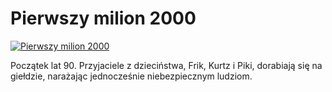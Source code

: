 Pierwszy milion 2000 
=============
[![Pierwszy milion 2000 ](http://vidos.pl/images/player.gif)](http://vidos.pl/pierwszy-milion-2000)

 Początek lat 90. Przyjaciele z dzieciństwa, Frik, Kurtz i Piki, dorabiają się na giełdzie, narażając jednocześnie niebezpiecznym ludziom.
